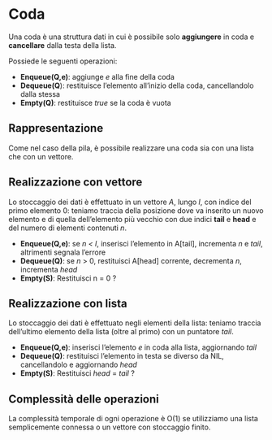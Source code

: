 # Coda

Una coda è una struttura dati in cui è possibile solo **aggiungere** in coda e **cancellare** dalla testa della lista.

Possiede le seguenti operazioni:

* **Enqueue(Q,e)**: aggiunge *e* alla fine della coda
* **Dequeue(Q**): restituisce l’elemento all’inizio della coda, cancellandolo dalla stessa
* **Empty(Q)**: restituisce *true* se la coda è vuota

## Rappresentazione

Come nel caso della pila, è possibile realizzare una coda sia con una lista che con un vettore.

## Realizzazione con vettore

Lo stoccaggio dei dati è effettuato in un vettore *A*, lungo *l*, con indice del primo elemento 0: teniamo traccia della posizione dove va inserito un nuovo elemento e di quella dell’elemento più vecchio con due indici **tail** e **head** e del numero di elementi contenuti *n*.

* **Enqueue(Q,e)**: se *n < l*, inserisci l’elemento in A[tail], incrementa *n* e *tail*, altrimenti segnala l’errore
* **Dequeue(Q)**: se *n* > 0, restituisci A[head] corrente, decrementa *n*, incrementa *head*
* **Empty(S)**: Restituisci n = 0 ?

## Realizzazione con lista

Lo stoccaggio dei dati è effettuato negli elementi della lista: teniamo traccia dell’ultimo elemento della lista (oltre al primo) con un puntatore *tail*.

* **Enqueue(Q,e)**: inserisci l’elemento *e* in coda alla lista, aggiornando *tail*
* **Dequeue(Q)**: restituisci l’elemento in testa se diverso da NIL, cancellandolo e aggiornando *head*
* **Empty(S)**: Restituisci *head* = *tail* ?

## Complessità delle operazioni

La complessità temporale di ogni operazione è O(1) se utilizziamo una lista semplicemente connessa o un vettore con stoccaggio finito.
